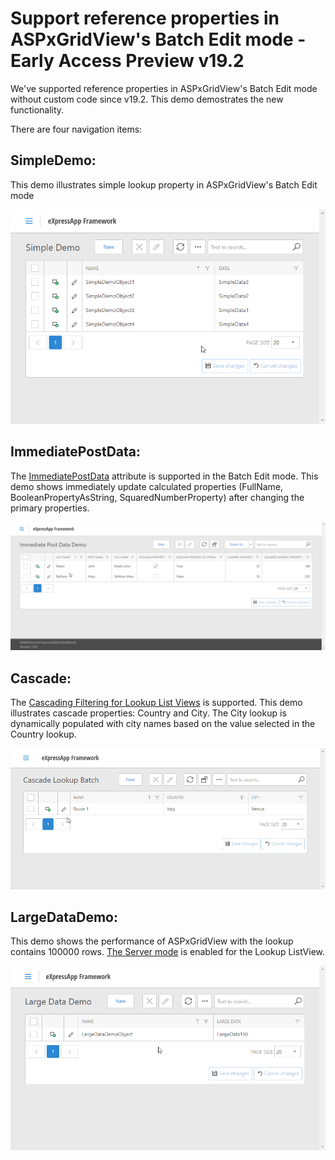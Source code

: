 # Support reference properties in ASPxGridView's Batch Edit mode - Early Access Preview v19.2

We've supported reference properties in ASPxGridView's Batch Edit mode without custom code since v19.2. This demo demostrates the new functionality.

There are four navigation items:

## SimpleDemo:

This demo illustrates simple lookup property in ASPxGridView's Batch Edit mode

![SimpleDemo](Images/SimpleDemo.gif)

## ImmediatePostData:

The [ImmediatePostData](https://docs.devexpress.com/eXpressAppFramework/DevExpress.Persistent.Base.ImmediatePostDataAttribute) attribute is supported in the Batch Edit mode. This demo shows immediately update calculated properties (FullName, BooleanPropertyAsString, SquaredNumberProperty) after changing the primary properties.

![ImmediatePostData](Images/ImmediatePostData.gif)

## Cascade:

The [Cascading Filtering for Lookup List Views](https://docs.devexpress.com/eXpressAppFramework/112681/Task-Based-Help/Filtering/How-to-Implement-Cascading-Filtering-for-Lookup-List-Views) is supported. This demo illustrates cascade properties: Country and City. The City lookup is dynamically populated with city names based on the value selected in the Country lookup.

![Cascade](Images/Cascade.gif)

## LargeDataDemo:
This demo shows the performance of ASPxGridView with the lookup contains 100000 rows. [The Server mode](https://docs.devexpress.com/eXpressAppFramework/113683/Concepts/UI-Construction/Views/List-View-Data-Access-Modes) is enabled for the Lookup ListView.

![LargeDataDemo](Images/LargeDataDemo.gif)
